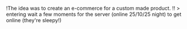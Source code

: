 !The idea was to create an e-commerce for a custom made product.
!! > entering wait a few moments for the server (online 25/10/25 night) to get online (they're sleepy!)
